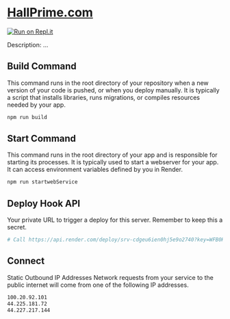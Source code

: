 # [HallPrime.com](https://asapdeals.onrender.com)

[![Run on Repl.it](https://replit.com/badge/github/africanDeals/hallprime)](https://replit.com/new/github/africanDeals/hallprime)

Description: ...

## Build Command

This command runs in the root directory of your repository when a new version of your code is pushed, or when you deploy manually. It is typically a script that installs libraries, runs migrations, or compiles resources needed by your app.

```bash
npm run build
```

## Start Command

This command runs in the root directory of your app and is responsible for starting its processes. It is typically used to start a webserver for your app. It can access environment variables defined by you in Render.

```bash
npm run startwebService
```

## Deploy Hook API

Your private URL to trigger a deploy for this server. Remember to keep this a secret.

```bash
# Call https://api.render.com/deploy/srv-cdgeu6ien0hj5e9o2740?key=WFB0HyDfuPg
```

## Connect

Static Outbound IP Addresses
Network requests from your service to the public internet will come from one of the following IP addresses.

```bash
100.20.92.101
44.225.181.72
44.227.217.144
```